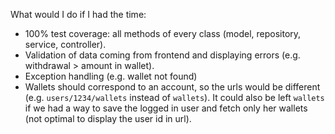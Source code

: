 What would I do if I had the time:
- 100% test coverage: all methods of every class (model, repository, service, controller).
- Validation of data coming from frontend and displaying errors (e.g. withdrawal > amount in wallet).
- Exception handling (e.g. wallet not found)
- Wallets should correspond to an account, so the urls would be different (e.g. `users/1234/wallets` instead of `wallets`). It could also be left `wallets` if we had a way to save the logged in user and fetch only her wallets (not optimal to display the user id in url).
